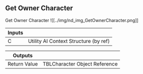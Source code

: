 ## Get Owner Character
Get Owner Character
![[../img/nd_img_GetOwnerCharacter.png]]

|Inputs||
|--|--|
| C | Utility AI Context Structure (by ref) |

|Outputs||
|--|--|
| Return Value | TBLCharacter Object Reference |
